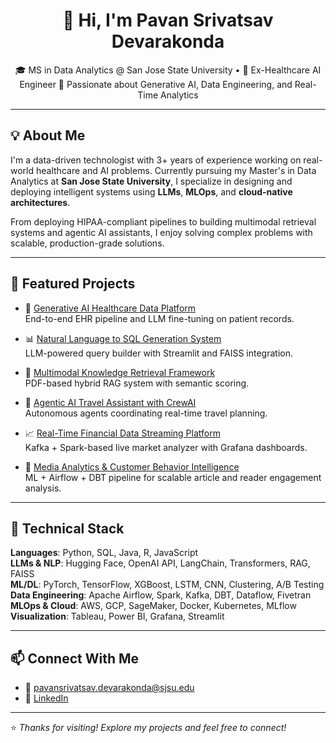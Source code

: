 <h1 align="center">👋 Hi, I'm Pavan Srivatsav Devarakonda</h1>

<p align="center">
🎓 MS in Data Analytics @ San Jose State University • 💼 Ex-Healthcare AI Engineer  
📍 Passionate about Generative AI, Data Engineering, and Real-Time Analytics  
</p>

---

## 💡 About Me

I'm a data-driven technologist with 3+ years of experience working on real-world healthcare and AI problems. Currently pursuing my Master's in Data Analytics at **San Jose State University**, I specialize in designing and deploying intelligent systems using **LLMs**, **MLOps**, and **cloud-native architectures**.

From deploying HIPAA-compliant pipelines to building multimodal retrieval systems and agentic AI assistants, I enjoy solving complex problems with scalable, production-grade solutions.

---

## 🚀 Featured Projects

- 🧠 [Generative AI Healthcare Data Platform](https://github.com/PavanDevarakonda/generative-ai-healthcare-data-platform)  
  End-to-end EHR pipeline and LLM fine-tuning on patient records.

- 📊 [Natural Language to SQL Generation System](https://github.com/PavanDevarakonda/-nl-to-sql-generation-system)  
  LLM-powered query builder with Streamlit and FAISS integration.

- 📘 [Multimodal Knowledge Retrieval Framework](https://github.com/PavanDevarakonda/multimodal-knowledge-retrieval)  
  PDF-based hybrid RAG system with semantic scoring.

- 🧳 [Agentic AI Travel Assistant with CrewAI](https://github.com/PavanDevarakonda/agentic-ai-travel-assistant)  
  Autonomous agents coordinating real-time travel planning.

- 📈 [Real-Time Financial Data Streaming Platform](https://github.com/PavanDevarakonda/financial-data-streaming-platform)  
  Kafka + Spark-based live market analyzer with Grafana dashboards.

- 📰 [Media Analytics & Customer Behavior Intelligence](https://github.com/PavanDevarakonda/media-analytics-intelligence)  
  ML + Airflow + DBT pipeline for scalable article and reader engagement analysis.

---

## 🧠 Technical Stack

**Languages**: Python, SQL, Java, R, JavaScript  
**LLMs & NLP**: Hugging Face, OpenAI API, LangChain, Transformers, RAG, FAISS  
**ML/DL**: PyTorch, TensorFlow, XGBoost, LSTM, CNN, Clustering, A/B Testing  
**Data Engineering**: Apache Airflow, Spark, Kafka, DBT, Dataflow, Fivetran  
**MLOps & Cloud**: AWS, GCP, SageMaker, Docker, Kubernetes, MLflow  
**Visualization**: Tableau, Power BI, Grafana, Streamlit

---

## 📫 Connect With Me

- 📧 [pavansrivatsav.devarakonda@sjsu.edu](mailto:pavansrivatsav.devarakonda@sjsu.edu)  
- 💼 [LinkedIn](https://linkedin.com/in/pavan-srivatsav)  


---

⭐ *Thanks for visiting! Explore my projects and feel free to connect!*
